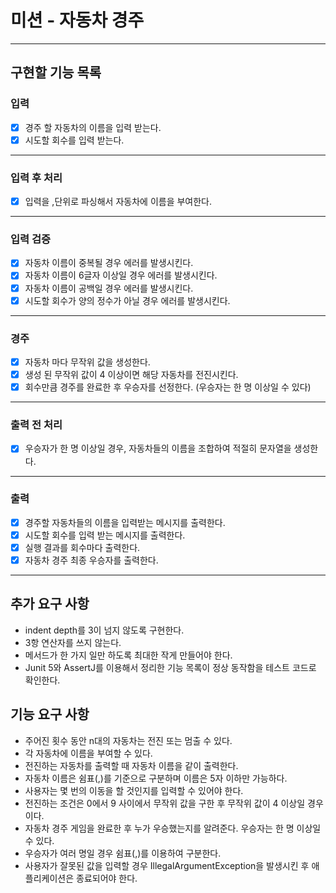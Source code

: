 # 미션 - 자동차 경주

---

## 구현할 기능 목록

### 입력

- [X] 경주 할 자동차의 이름을 입력 받는다.
- [X] 시도할 회수를 입력 받는다.

---

### 입력 후 처리

- [X] 입력을 ,단위로 파싱해서 자동차에 이름을 부여한다.

---

### 입력 검증

- [X] 자동차 이름이 중복될 경우 에러를 발생시킨다.
- [X] 자동차 이름이 6글자 이상일 경우 에러를 발생시킨다.
- [X] 자동차 이름이 공백일 경우 에러를 발생시킨다.
- [X] 시도할 회수가 양의 정수가 아닐 경우 에러를 발생시킨다.

---

### 경주

- [X] 자동차 마다 무작위 값을 생성한다.
- [X] 생성 된 무작위 값이 4 이상이면 해당 자동차를 전진시킨다.
- [X] 회수만큼 경주를 완료한 후 우승자를 선정한다. (우승자는 한 명 이상일 수 있다)

---

### 출력 전 처리

- [X] 우승자가 한 명 이상일 경우, 자동차들의 이름을 조합하여 적절히 문자열을 생성한다.

---

### 출력

- [X] 경주할 자동차들의 이름을 입력받는 메시지를 출력한다.
- [X] 시도할 회수를 입력 받는 메시지를 출력한다.
- [X] 실행 결과를 회수마다 출력한다.
- [X] 자동차 경주 최종 우승자를 출력한다.

---

## 추가 요구 사항

- indent depth를 3이 넘지 않도록 구현한다.
- 3항 연산자를 쓰지 않는다.
- 메서드가 한 가지 일만 하도록 최대한 작게 만들어야 한다.
- Junit 5와 AssertJ를 이용해서 정리한 기능 목록이 정상 동작함을 테스트 코드로 확인한다.

## 기능 요구 사항

- 주어진 횟수 동안 n대의 자동차는 전진 또는 멈출 수 있다.
- 각 자동차에 이름을 부여할 수 있다.
- 전진하는 자동차를 출력할 때 자동차 이름을 같이 출력한다.
- 자동차 이름은 쉼표(,)를 기준으로 구분하며 이름은 5자 이하만 가능하다.
- 사용자는 몇 번의 이동을 할 것인지를 입력할 수 있어야 한다.
- 전진하는 조건은 0에서 9 사이에서 무작위 값을 구한 후 무작위 값이 4 이상일 경우이다.
- 자동차 경주 게임을 완료한 후 누가 우승했는지를 알려준다. 우승자는 한 명 이상일 수 있다.
- 우승자가 여러 명일 경우 쉼표(,)를 이용하여 구분한다.
- 사용자가 잘못된 값을 입력할 경우 IllegalArgumentException을 발생시킨 후 애플리케이션은 종료되어야 한다.